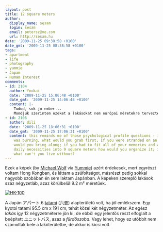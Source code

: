 ```yaml
---
layout: post
title: 12 square meters
author:
  display_name: sesam
  login: sesam
  email: petersz@me.com
  url: http://sesam.hu
date: '2009-11-25 09:38:58 +0100'
date_gmt: '2009-11-25 08:38:58 +0100'
tags:
- apartment
- life
- photography
- yummie
- Japan
- Human Interest
comments:
- id: 2104
  author: Youkai
  date: '2009-11-25 15:06:48 +0100'
  date_gmt: '2009-11-25 14:06:48 +0100'
  content: |-
    Tudod, sok jó ember...
    Mondjuk szerintem ezeket a lakásokat nem európai méretekre tervezték, nekem speciel legalább 2 négyzetméter kell, hogy aludjak...
- id: 2105
  author: dili
  date: '2009-11-25 18:06:31 +0100'
  date_gmt: '2009-11-25 17:06:31 +0100'
  content: this reminds me of those psychological profile questions - if your house
    was burning, what would you grab first; if you were stranded on an island, what
    would you bring along; if you had to fit all of your memories and all of your
    daily necessities into 9 square meters how would you organize it; in other words,
    what can't you live without?
---
```


Ezek a képek (by [Michael Wolf](http://photomichaelwolf.com/intro/index.html) via [Yummie](http://yummie.hu/archives/2009/11/21/100x100)) azért érdekesek, mert egyrészt voltam Hong Kongban, és láttam a zsúfoltságot, másrészt pedig sokkal nagyobb szobában én sem laktam Japánban. A képeken szereplő lakások száz négyzetláb, azaz körülbelül 9.2 m² méretűek.

[![HK-100](http://img.skitch.com/20091125-krxsgcek8y4hj77ybsj4iu4ch9.jpg)](http://photomichaelwolf.com/100_x_100)

A Japán アパート 6 [tatami](http://en.wikipedia.org/wiki/Tatami) (六畳) alapterületű volt, ha jól emlékszem. Egy kyotoi tatami 95.5 cm x 191 cm, tehát közel két négyzetméter. Az egész _lakás_ így 12 négyzetméterre jön ki, de ebből egy jelentős részt elfoglalt a beépített ユニットバス, azaz a _fürdőszoba_. Vagy lehet, hogy ez utóbbit nem számolták bele a lakóterületbe, de akkor is kicsi volt.
